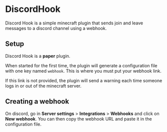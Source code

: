 # DiscordHook

Discord Hook is a simple minecraft plugin that sends join and leave messages to a discord channel using a webhook.

## Setup

Discord Hook is a **paper** plugin.

When started for the first time, the plugin will generate a configuration file with one key named `webhook`. 
This is where you must put your webhook link. 

If this link is not provided, the plugin will send a warning each time someone logs in or out of the minecraft server.

## Creating a webhook

On discord, go in **Server settings** > **Integrations** > **Webhooks** and click on **New webhook**. You can then copy the webhook URL and paste it in the configuration file.

